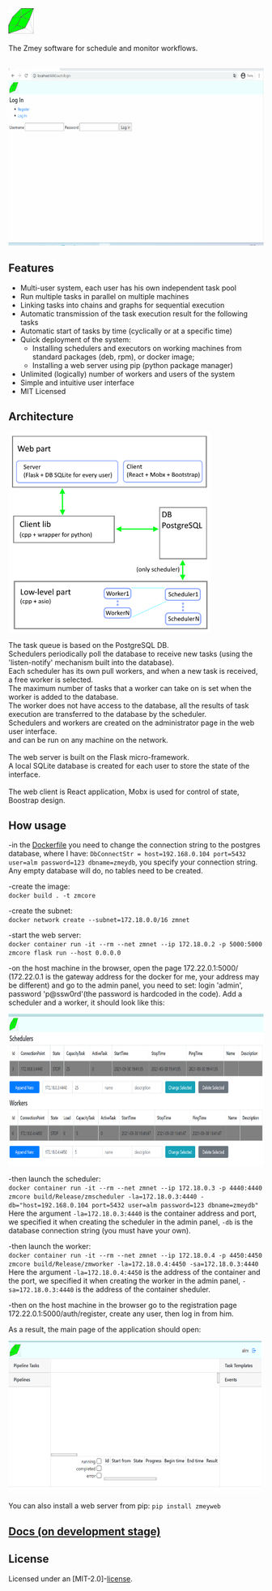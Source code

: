 <div align="left">
  <a><img src="docs/label.svg" width = 50 height = 50 ></a><br>
</div>

<br/>
The Zmey software for schedule and monitor workflows.
<br/> <br/>
<p float="left">
<img src="docs/demo.gif" width="600" height="350"/>
</p>

## Features

* Multi-user system, each user has his own independent task pool
* Run multiple tasks in parallel on multiple machines
* Linking tasks into chains and graphs for sequential execution
* Automatic transmission of the task execution result for the following tasks
* Automatic start of tasks by time (cyclically or at a specific time)
* Quick deployment of the system:
  * Installing schedulers and executors on working machines from standard packages (deb, rpm), or docker image;
  * Installing a web server using pip (python package manager)
* Unlimited (logically) number of workers and users of the system
* Simple and intuitive user interface
* MIT Licensed

## Architecture 
<p float="left">
 <img src="docs/functional_scheme.png" 
  width="400" height="395" alt="lorem">
</p>
The task queue is based on the PostgreSQL DB. <br/>
Schedulers periodically poll the database to receive new tasks (using the 'listen-notify' mechanism built into the database). <br/>
Each scheduler has its own pull workers, and when a new task is received, a free worker is selected. <br/>
The maximum number of tasks that a worker can take on is set when the worker is added to the database. <br/>
The worker does not have access to the database, all the results of task execution are transferred to the database by the scheduler. <br/>
Schedulers and workers are created on the administrator page in the web user interface. <br/>
and can be run on any machine on the network. <br/>
<br/>
The web server is built on the Flask micro-framework. <br/>
A local SQLite database is created for each user to store the state of the interface. <br/>
<br/>
The web client is React application, Mobx is used for control of state, Boostrap design.

## How usage

 -in the [Dockerfile](https://github.com/Tyill/zmey/blob/master/Dockerfile) you need to change the connection string to the postgres database, where I have: `DbConnectStr = host=192.168.0.104 port=5432 user=alm password=123 dbname=zmeydb`, you specify your connection string. Any empty database will do, no tables need to be created.

 -create the image:  
 `docker build . -t zmcore`

 -create the subnet:  
 `docker network create --subnet=172.18.0.0/16 zmnet`

 -start the web server:  
 `docker container run -it --rm --net zmnet --ip 172.18.0.2 -p 5000:5000 zmcore flask run --host 0.0.0.0`

 -on the host machine in the browser, open the page 172.22.0.1:5000/ (172.22.0.1 is the gateway address for the docker for me, your address may be different) and go to the admin panel, you need to set: login 'admin', password 'p@ssw0rd'(the password is hardcoded in the code). Add a scheduler and a worker, it should look like this:
<p float="left">
 <img src="docs/admin.png" 
  width="600" height="300" alt="lorem">
</p>

 -then launch the scheduler:  
 `docker container run -it --rm --net zmnet --ip 172.18.0.3 -p 4440:4440 zmcore build/Release/zmscheduler -la=172.18.0.3:4440 -db="host=192.168.0.104 port=5432 user=alm password=123 dbname=zmeydb"`  
 Here the argument `-la=172.18.0.3:4440` is the container address and port, we specified it when creating the scheduler in the admin panel, `-db` is the database connection string (you must have your own).

 -then launch the worker:  
 `docker container run -it --rm --net zmnet --ip 172.18.0.4 -p 4450:4450 zmcore build/Release/zmworker -la=172.18.0.4:4450 -sa=172.18.0.3:4440`  
 Here the argument `-la=172.18.0.4:4450` is the address of the container and the port, we specified it when creating the worker in the admin panel, `-sa=172.18.0.3:4440` is the address of the container sheduler.

 -then on the host machine in the browser go to the registration page 172.22.0.1:5000/auth/register, create any user, then log in from him.

 As a result, the main page of the application should open:  

 <p float="left">
 <img src="docs/main_page.png" 
  width="500" height="300" alt="lorem">
</p>

You can also install a web server from pip: `pip install zmeyweb`

## [Docs (on development stage)](https://tyill.github.io/zmey) 

## License
Licensed under an [MIT-2.0]-[license](LICENSE).
